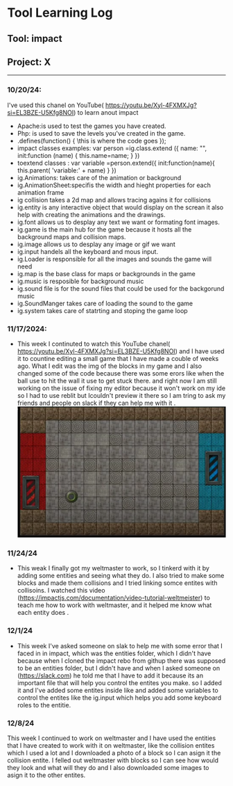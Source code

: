 # Tool Learning Log

## Tool: **impact**

## Project: **X**

---

### 10/20/24:
I've used this chanel on YouTube( https://youtu.be/Xyl-4FXMXJg?si=EL3BZE-U5Kfg8NOI) to learn anout impact
* Apache:is used to test the games you have created.
* Php: is used to save the levels you've created in the game.
* .defines(function() {
    \\this is where the code goes
});
* impact classes examples:
 var person =ig.class.extend ({
    name: "",
    init:function (name) {
        this.name=name;
    }
})
* toextend classes :
var variable =person.extend({
    init:function(name){
        this.parent( 'variable:' + name)
    }
})
* ig.Animations: takes care of the animation or background
* ig.AnimationSheet:specifis the width and hieght properties for each animation frame
* ig collision takes a 2d map and allows tracing agains it for collisions
* ig.entity is any interactive object that would display on the screan it also help with creating the animations and the drawings.
* ig.font allows us to desplay any text we want or formating font images.
* ig.game is the main hub for the game because it hosts all the background maps and collision maps.
* ig.image allows us to desplay any image or gif we want
* ig.input handels all the keyboard and mous input.
* ig.Loader is responsible for all the images and sounds the game will need
* ig.map is the base class for maps or backgrounds in the game
* ig.music is resposible for background music
* ig.sound file is for the sound files that could be used for the backgorund music
* ig.SoundManger takes care of loading the sound to the game
* ig.system takes care of statrting and stoping the game loop

### 11/17/2024:
* This week I continuted to watch this YouTube chanel( https://youtu.be/Xyl-4FXMXJg?si=EL3BZE-U5Kfg8NOI) and I have used it to countine editing a small game that I have made a couble of weeks ago. What I edit was the img of the blocks in my game and I also changed some of the code because there was some erors like when the ball use to hit the wall it use to get stuck there. and right now I am still working on the issue of fixing my editor because it won't work on my ide so I had to use reblit but Icouldn't preview it there so I am tring to ask my friends and people on slack if they can help me with it .
![alt text](<Screenshot 2024-11-03 1.27.24 PM.png>)
### 11/24/24
* This weak I finally got my weltmaster to work, so I tinkerd with it by adding some entities and seeing what they do.
I also tried to make some blocks and made them collisions and I tried linking somce entites with collisoins. I watched this video (https://impactjs.com/documentation/video-tutorial-weltmeister) to teach me how to work with weltmaster, and it helped me know what each entity does .

### 12/1/24
* This week I've asked someone on slak to help me with some error that I faced in in impact, which was the entities folder, which I didn't have because when I cloned the impact rebo from githup there was supposed to be an entities folder, but I didn't have and when I asked someone on  (https://slack.com) he told me that I have to add it because its an important file that will help you control the entites you make. so I added it and I've added some entites inside like and added some variables to control the entites like the ig.input which helps you add some keyboard roles to the entitie.
### 12/8/24
This week I continued to work on weltmaster and I have used the entities that I have created to work with it on weltmaster, like the collision entites which I used a lot and I downloaded a photo of a block so I can asign it the collision entite. I felled out weltmaster with blocks so I can see how would they look and what will they do and I also downloaded some images to asign it to the other entites.

<!--
* Links you used today (websites, videos, etc)
* Things you tried, progress you made, etc
* Challenges, a-ha moments, etc
* Questions you still have
* What you're going to try next
-->
